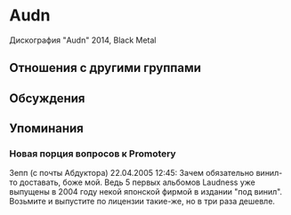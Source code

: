 # Audn

Дискография
"Audn" 2014, Black Metal

## Отношения с другими группами


## Обсуждения


## Упоминания

### Новая порция вопросов к Promoterу

Зепп (с почты Абдуктора) 22.04.2005 12:45:
Зачем обязательно винил-то доставать, боже мой. Ведь 5 первых альбомов Laudness уже выпущены в 2004 году некой японской фирмой в издании "под винил". Возьмите и выпустите по лицензии такие-же, но в три раза дешевле.<BR><BR>

